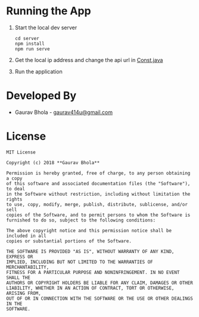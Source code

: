 # Running the App
1. Start the local dev server

    ```
    cd server
    npm install
    npm run serve
    ```
2. Get the local ip address and change the api url in <a href="https://github.com/gaurav414u/android-async-sample/blob/master/android-async-sample/app/src/main/java/com/gauravbhola/asyncsample/util/Const.java">Const.java</a>
3. Run the application

# Developed By

* Gaurav Bhola - [gaurav414u@gmail.com](mailto:gaurav414u@gmail.com)

License
=======
    MIT License

    Copyright (c) 2018 **Gaurav Bhola**

    Permission is hereby granted, free of charge, to any person obtaining a copy
    of this software and associated documentation files (the "Software"), to deal
    in the Software without restriction, including without limitation the rights
    to use, copy, modify, merge, publish, distribute, sublicense, and/or sell
    copies of the Software, and to permit persons to whom the Software is
    furnished to do so, subject to the following conditions:

    The above copyright notice and this permission notice shall be included in all
    copies or substantial portions of the Software.

    THE SOFTWARE IS PROVIDED "AS IS", WITHOUT WARRANTY OF ANY KIND, EXPRESS OR
    IMPLIED, INCLUDING BUT NOT LIMITED TO THE WARRANTIES OF MERCHANTABILITY,
    FITNESS FOR A PARTICULAR PURPOSE AND NONINFRINGEMENT. IN NO EVENT SHALL THE
    AUTHORS OR COPYRIGHT HOLDERS BE LIABLE FOR ANY CLAIM, DAMAGES OR OTHER
    LIABILITY, WHETHER IN AN ACTION OF CONTRACT, TORT OR OTHERWISE, ARISING FROM,
    OUT OF OR IN CONNECTION WITH THE SOFTWARE OR THE USE OR OTHER DEALINGS IN THE
    SOFTWARE.
